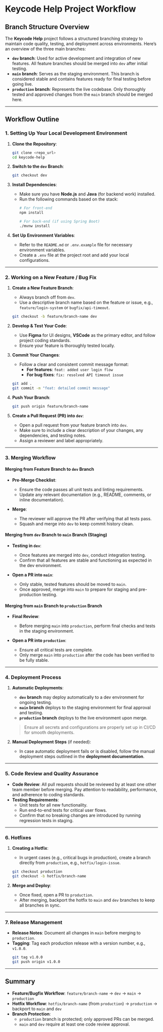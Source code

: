 
# Keycode Help Project Workflow

## Branch Structure Overview

The **Keycode Help** project follows a structured branching strategy to maintain code quality, testing, and deployment across environments. Here’s an overview of the three main branches:

- **`dev` branch**: Used for active development and integration of new features. All feature branches should be merged into `dev` after initial testing.
- **`main` branch**: Serves as the staging environment. This branch is considered stable and contains features ready for final testing before going live.
- **`production` branch**: Represents the live codebase. Only thoroughly tested and approved changes from the `main` branch should be merged here.

---

## Workflow Outline

### 1. Setting Up Your Local Development Environment

1. **Clone the Repository**:
   ```bash
   git clone <repo_url>
   cd keycode-help
   ```

2. **Switch to the `dev` Branch**:
   ```bash
   git checkout dev
   ```

3. **Install Dependencies**:
   - Make sure you have **Node.js** and **Java** (for backend work) installed.
   - Run the following commands based on the stack:
     ```bash
     # For front-end
     npm install
     
     # For back-end (if using Spring Boot)
     ./mvnw install
     ```

4. **Set Up Environment Variables**:
   - Refer to the `README.md` or `.env.example` file for necessary environment variables.
   - Create a `.env` file at the project root and add your local configurations.

---

### 2. Working on a New Feature / Bug Fix

1. **Create a New Feature Branch**:
   - Always branch off from `dev`.
   - Use a descriptive branch name based on the feature or issue, e.g., `feature/login-system` or `bugfix/api-timeout`.
   ```bash
   git checkout -b feature/branch-name dev
   ```

2. **Develop & Test Your Code**:
   - Use **Figma** for UI designs, **VSCode** as the primary editor, and follow project coding standards.
   - Ensure your feature is thoroughly tested locally.

3. **Commit Your Changes**:
   - Follow a clear and consistent commit message format:
     - **For features**: `feat: added user login flow`
     - **For bug fixes**: `fix: resolved API timeout issue`
   ```bash
   git add .
   git commit -m "feat: detailed commit message"
   ```

4. **Push Your Branch**:
   ```bash
   git push origin feature/branch-name
   ```

5. **Create a Pull Request (PR) into `dev`**:
   - Open a pull request from your feature branch into `dev`.
   - Make sure to include a clear description of your changes, any dependencies, and testing notes.
   - Assign a reviewer and label appropriately.

---

### 3. Merging Workflow

#### Merging from Feature Branch to `dev` Branch

- **Pre-Merge Checklist**:
  - Ensure the code passes all unit tests and linting requirements.
  - Update any relevant documentation (e.g., README, comments, or inline documentation).

- **Merge**:
  - The reviewer will approve the PR after verifying that all tests pass.
  - Squash and merge into `dev` to keep commit history clean.

#### Merging from `dev` Branch to `main` Branch (Staging)

- **Testing in `dev`**:
  - Once features are merged into `dev`, conduct integration testing.
  - Confirm that all features are stable and functioning as expected in the dev environment.

- **Open a PR into `main`**:
  - Only stable, tested features should be moved to `main`.
  - Once approved, merge into `main` to prepare for staging and pre-production testing.

#### Merging from `main` Branch to `production` Branch

- **Final Review**:
  - Before merging `main` into `production`, perform final checks and tests in the staging environment.

- **Open a PR into `production`**:
  - Ensure all critical tests are complete.
  - Only merge `main` into `production` after the code has been verified to be fully stable.

---

### 4. Deployment Process

1. **Automatic Deployments**:
   - **`dev` branch** may deploy automatically to a dev environment for ongoing testing.
   - **`main` branch** deploys to the staging environment for final approval and testing.
   - **`production` branch** deploys to the live environment upon merge.

   > Ensure all secrets and configurations are properly set up in CI/CD for smooth deployments.

2. **Manual Deployment Steps** (if needed):
   - In case automatic deployment fails or is disabled, follow the manual deployment steps outlined in the **deployment documentation**.

---

### 5. Code Review and Quality Assurance

- **Code Review**: All pull requests should be reviewed by at least one other team member before merging. Pay attention to readability, performance, and adherence to coding standards.
- **Testing Requirements**:
  - Unit tests for all new functionality.
  - Run end-to-end tests for critical user flows.
  - Confirm that no breaking changes are introduced by running regression tests in staging.

---

### 6. Hotfixes

1. **Creating a Hotfix**:
   - In urgent cases (e.g., critical bugs in production), create a branch directly from `production`, e.g., `hotfix/login-issue`.
   ```bash
   git checkout production
   git checkout -b hotfix/branch-name
   ```

2. **Merge and Deploy**:
   - Once fixed, open a PR to `production`.
   - After merging, backport the hotfix to `main` and `dev` branches to keep all branches in sync.

---

### 7. Release Management

- **Release Notes**: Document all changes in `main` before merging to `production`.
- **Tagging**: Tag each production release with a version number, e.g., `v1.0.0`.
  ```bash
  git tag v1.0.0
  git push origin v1.0.0
  ```

---

## Summary

- **Feature/Bugfix Workflow**: `feature/branch-name` → `dev` → `main` → `production`
- **Hotfix Workflow**: `hotfix/branch-name` (from `production`) → `production` → backport to `main` and `dev`
- **Branch Protection**:
  - `production` branch is protected; only approved PRs can be merged.
  - `main` and `dev` require at least one code review approval.

